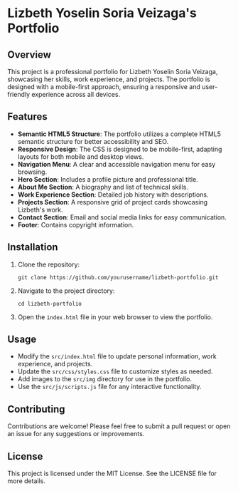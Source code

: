 # Lizbeth Yoselin Soria Veizaga's Portfolio

## Overview
This project is a professional portfolio for Lizbeth Yoselin Soria Veizaga, showcasing her skills, work experience, and projects. The portfolio is designed with a mobile-first approach, ensuring a responsive and user-friendly experience across all devices.

## Features
- **Semantic HTML5 Structure**: The portfolio utilizes a complete HTML5 semantic structure for better accessibility and SEO.
- **Responsive Design**: The CSS is designed to be mobile-first, adapting layouts for both mobile and desktop views.
- **Navigation Menu**: A clear and accessible navigation menu for easy browsing.
- **Hero Section**: Includes a profile picture and professional title.
- **About Me Section**: A biography and list of technical skills.
- **Work Experience Section**: Detailed job history with descriptions.
- **Projects Section**: A responsive grid of project cards showcasing Lizbeth's work.
- **Contact Section**: Email and social media links for easy communication.
- **Footer**: Contains copyright information.

## Installation
1. Clone the repository:
   ```
   git clone https://github.com/yourusername/lizbeth-portfolio.git
   ```
2. Navigate to the project directory:
   ```
   cd lizbeth-portfolio
   ```
3. Open the `index.html` file in your web browser to view the portfolio.

## Usage
- Modify the `src/index.html` file to update personal information, work experience, and projects.
- Update the `src/css/styles.css` file to customize styles as needed.
- Add images to the `src/img` directory for use in the portfolio.
- Use the `src/js/scripts.js` file for any interactive functionality.

## Contributing
Contributions are welcome! Please feel free to submit a pull request or open an issue for any suggestions or improvements.

## License
This project is licensed under the MIT License. See the LICENSE file for more details.